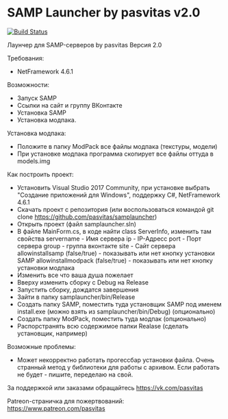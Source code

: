 # SAMP Launcher by pasvitas v2.0
[![Build Status](https://travis-ci.org/pasvitas/samplauncher.svg?branch=master)](https://travis-ci.org/pasvitas/samplauncher)

Лаунчер для SAMP-серверов by pasvitas
Версия 2.0

Требования:
* NetFramework 4.6.1

Возможности:
* Запуск SAMP
* Ссылки на сайт и группу ВКонтакте
* Установка SAMP
* Установка модпака.

Установка модпака:
* Положите в папку ModPack все файлы модпака (текстуры, модели)
* При установке модпака программа скопирует все файлы оттуда в models.img

Как построить проект:
* Установить Visual Studio 2017 Community, при установке выбрать "Создание приложений для Windows", поддержку C#, NetFramework 4.6.1
* Скачать проект с репозитория (или воспользоваться командой git clone https://github.com/pasvitas/samplauncher)
* Открыть проект (файл samplauncher.sln)
* В файле MainForm.cs, в коде найти class ServerInfo, изменить там свойства
servername - Имя сервера
ip - IP-Адресс
port - Порт сервера
group - группа вконтакте
site - Сайт сервера
allowinstallsamp (false/true) - показывать или нет кнопку установки SAMP
allowinstallmodpack (false/true) - показывать или нет кнопку установки модпака
* Изменить все что ваша душа пожелает
* Вверху изменить сборку с Debug на Release
* Запустить сборку, дождатся завершения
* Зайти в папку samplauncher/bin/Release
* Создать папку SAMP, поместить туда установщик SAMP под именем install.exe (можно взять из samplauncher/bin/Debug) (опционально)
* Создать папку ModPack, поместить туда модпак (опционально)
* Распорстранять всю содержимое папки Realase (сделать установщик, например)

Возможные проблемы:
* Может некорректно работать прогессбар установки файла. Очень странный метод у библиотеки для работы с архивом. Если работать не будет - пишите, переделаю на свой. 

За поддержкой или заказами обращайтесь https://vk.com/pasvitas

Patreon-страничка для пожертвований: https://www.patreon.com/pasvitas
